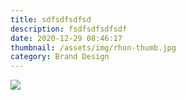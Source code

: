 ```yaml
---
title: sdfsdfsdfsd
description: fsdfsdfsdfsdf
date: 2020-12-29 08:46:17
thumbnail: /assets/img/rhon-thumb.jpg
category: Brand Design
---
```

![](/assets/img/rhon-thumb.jpg)